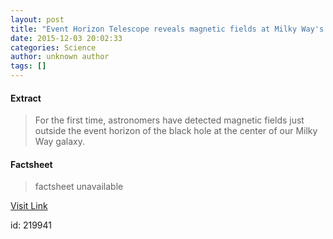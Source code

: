 ```yaml
---
layout: post
title: "Event Horizon Telescope reveals magnetic fields at Milky Way's central black hole"
date: 2015-12-03 20:02:33
categories: Science
author: unknown author
tags: []
---
```



#### Extract
>For the first time, astronomers have detected magnetic fields just outside the event horizon of the black hole at the center of our Milky Way galaxy. 

#### Factsheet
>factsheet unavailable

[Visit Link](http://www.sciencedaily.com/releases/2015/12/151203150233.htm)

id:  219941
